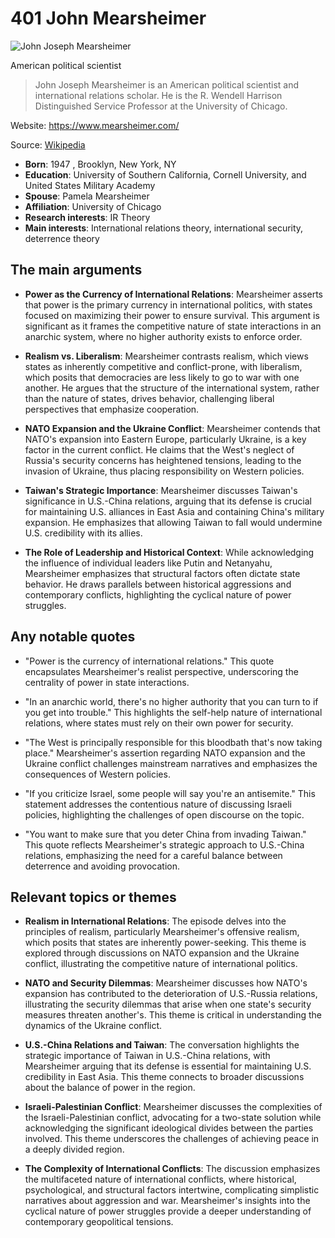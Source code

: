 # 401 John Mearsheimer


![John Joseph Mearsheimer](https://encrypted-tbn0.gstatic.com/images?q=tbn:ANd9GcRvYb2Y08GZFCJp4rGhPXhyAYSkouBr9JazkiyHHg&s=0)

American political scientist

> John Joseph Mearsheimer is an American political scientist and international relations scholar. He is the R. Wendell Harrison Distinguished Service Professor at the University of Chicago.

Website: https://www.mearsheimer.com/

Source: [Wikipedia](https://en.wikipedia.org/wiki/John_Mearsheimer)

- **Born**: 1947 , Brooklyn, New York, NY
- **Education**: University of Southern California, Cornell University, and United States Military Academy
- **Spouse**: Pamela Mearsheimer
- **Affiliation**: University of Chicago
- **Research interests**: IR Theory
- **Main interests**: International relations theory, international security, deterrence theory


## The main arguments

- **Power as the Currency of International Relations**: Mearsheimer asserts that power is the primary currency in international politics, with states focused on maximizing their power to ensure survival. This argument is significant as it frames the competitive nature of state interactions in an anarchic system, where no higher authority exists to enforce order.

- **Realism vs. Liberalism**: Mearsheimer contrasts realism, which views states as inherently competitive and conflict-prone, with liberalism, which posits that democracies are less likely to go to war with one another. He argues that the structure of the international system, rather than the nature of states, drives behavior, challenging liberal perspectives that emphasize cooperation.

- **NATO Expansion and the Ukraine Conflict**: Mearsheimer contends that NATO's expansion into Eastern Europe, particularly Ukraine, is a key factor in the current conflict. He claims that the West's neglect of Russia's security concerns has heightened tensions, leading to the invasion of Ukraine, thus placing responsibility on Western policies.

- **Taiwan's Strategic Importance**: Mearsheimer discusses Taiwan's significance in U.S.-China relations, arguing that its defense is crucial for maintaining U.S. alliances in East Asia and containing China's military expansion. He emphasizes that allowing Taiwan to fall would undermine U.S. credibility with its allies.

- **The Role of Leadership and Historical Context**: While acknowledging the influence of individual leaders like Putin and Netanyahu, Mearsheimer emphasizes that structural factors often dictate state behavior. He draws parallels between historical aggressions and contemporary conflicts, highlighting the cyclical nature of power struggles.

## Any notable quotes

- "Power is the currency of international relations."
  This quote encapsulates Mearsheimer's realist perspective, underscoring the centrality of power in state interactions.

- "In an anarchic world, there's no higher authority that you can turn to if you get into trouble."
  This highlights the self-help nature of international relations, where states must rely on their own power for security.

- "The West is principally responsible for this bloodbath that's now taking place."
  Mearsheimer's assertion regarding NATO expansion and the Ukraine conflict challenges mainstream narratives and emphasizes the consequences of Western policies.

- "If you criticize Israel, some people will say you're an antisemite."
  This statement addresses the contentious nature of discussing Israeli policies, highlighting the challenges of open discourse on the topic.

- "You want to make sure that you deter China from invading Taiwan."
  This quote reflects Mearsheimer's strategic approach to U.S.-China relations, emphasizing the need for a careful balance between deterrence and avoiding provocation.

## Relevant topics or themes

- **Realism in International Relations**: The episode delves into the principles of realism, particularly Mearsheimer's offensive realism, which posits that states are inherently power-seeking. This theme is explored through discussions on NATO expansion and the Ukraine conflict, illustrating the competitive nature of international politics.

- **NATO and Security Dilemmas**: Mearsheimer discusses how NATO's expansion has contributed to the deterioration of U.S.-Russia relations, illustrating the security dilemmas that arise when one state's security measures threaten another's. This theme is critical in understanding the dynamics of the Ukraine conflict.

- **U.S.-China Relations and Taiwan**: The conversation highlights the strategic importance of Taiwan in U.S.-China relations, with Mearsheimer arguing that its defense is essential for maintaining U.S. credibility in East Asia. This theme connects to broader discussions about the balance of power in the region.

- **Israeli-Palestinian Conflict**: Mearsheimer discusses the complexities of the Israeli-Palestinian conflict, advocating for a two-state solution while acknowledging the significant ideological divides between the parties involved. This theme underscores the challenges of achieving peace in a deeply divided region.

- **The Complexity of International Conflicts**: The discussion emphasizes the multifaceted nature of international conflicts, where historical, psychological, and structural factors intertwine, complicating simplistic narratives about aggression and war. Mearsheimer's insights into the cyclical nature of power struggles provide a deeper understanding of contemporary geopolitical tensions.
